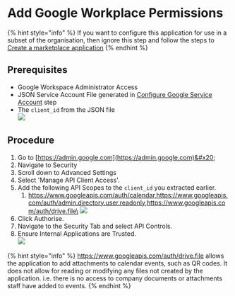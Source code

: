# Add Google Workplace Permissions

{% hint style="info" %}
If you want to configure this application for use in a subset of the organisation, then ignore this step and follow the steps to [Create a marketplace application](create-google-marketplace-app-optional.md)
{% endhint %}

## Prerequisites

* Google Workspace Administrator Access
* JSON Service Account File generated in [Configure Google Service Account](configure-google-cloud-service-account.md) step
* The `client_id` from the JSON file\
  ![](https://lh6.googleusercontent.com/Nk-2YjdL51LA6LV4QEINzP7xNXIcMlHOH-pA5Ul6zbmuHpGquSFzsSjJbJ0oCNPMtnse3nBXqE9drTuSwmYObB\_KjOoC81LFyD\_oyI6g3XhxH1m6YzXhnnDoK\_GCY1Bg4VYhIVrDNXSyMZj8)

## Procedure

1. Go to [https://admin.google.com](https://admin.google.com)&#x20;
2. Navigate to Security
3. Scroll down to Advanced Settings
4. Select 'Manage API Client Access'.
5. Add the following API Scopes to the `client_id` you extracted earlier.
   1. https://www.googleapis.com/auth/calendar,https://www.googleapis.com/auth/admin.directory.user.readonly,https://www.googleapis.com/auth/drive.file\
      ![](https://lh3.googleusercontent.com/bkdGnYjsRxQdSHa5ajlbw1gHb9vk6ddmpxo\_uOgGuqNixRVBCiLIeXoO\_ixvbu1U5y7LpIY5E\_QX5mS9xjIdRXbfgUj7b2uD0gH7mIlmAuGlFbS6H19szFq2AgM4YBWqITloqdeVvXPBQqHt)
6. Click Authorise.
7. Navigate to the Security Tab and select API Controls.
8. Ensure Internal Applications are Trusted.\
   ![](https://lh5.googleusercontent.com/aQHYx8ScK2vm-GGiTO\_dzUiKMsjiqCFkxS2px2PWLvaOFPYWZN1cAEdEQE801TJWN3pJqzG8r2kIUefw45l4uGdqIwy\_yP9Ne4Anoj2-BRjArkBTz2izv3sgEBs3sBmSwAnegrBGqKTJEd4T)

{% hint style="info" %}
https://www.googleapis.com/auth/drive.file allows the application to add attachments to calendar events, such as QR codes. It does not allow for reading or modifying any files not created by the application. i.e. there is no access to company documents or attachments staff have added to events.
{% endhint %}
